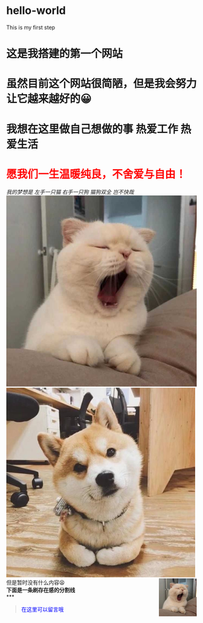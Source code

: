 # hello-world
This is my first step
# 这是我搭建的第一个网站
# 虽然目前这个网站很简陋，但是我会努力让它越来越好的😀
# 我想在这里做自己想做的事 热爱工作 热爱生活 
# <label style="color:red">愿我们一生温暖纯良，不舍爱与自由！</label>
*我的梦想是  左手一只猫 右手一只狗 猫狗双全 岂不快哉*<br>
![this is a cat](assets/7.jpg)<br>
![this is a dog](assets/1.jpg)<br>
<img src="assets/7.jpg" width = "100" height = "100" div align=right />
    但是暂时没有什么内容😫<br>
    **下面是一条刷存在感的分割线**<br>
    ***
><label style="color:blue">在这里可以留言哦</label>



 
    
    
    
    
